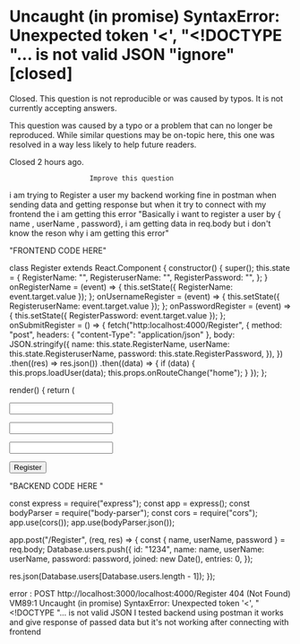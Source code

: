 
# Uncaught (in promise) SyntaxError: Unexpected token '<', "<!DOCTYPE "... is not valid JSON "ignore" [closed]







Closed. This question is not reproducible or was caused by typos. It is not currently accepting answers.
                        
                    










 This question was caused by a typo or a problem that can no longer be reproduced. While similar questions may be on-topic here, this one was resolved in a way less likely to help future readers.


Closed 2 hours ago.







                        Improve this question
                    



i am trying to Register a user my backend working fine in postman when sending data and getting response
but when it try to connect with my frontend the i am getting this error
"Basically i want to register a user by { name , userName , password}, i am getting data in  req.body but i don't know the reson why i am getting this error"

"FRONTEND CODE HERE"

class Register extends React.Component {
  constructor() {
    super();
    this.state = {
      RegisterName: "",
      RegisteruserName: "",
      RegisterPassword: "",
    };
  }
  onRegisterName = (event) => {
    this.setState({ RegisterName: event.target.value });
  };
  onUsernameRegister = (event) => {
    this.setState({ RegisteruserName: event.target.value });
  };
  onPasswordRegister = (event) => {
    this.setState({ RegisterPassword: event.target.value });
  };
  onSubmitRegister = () => {
    fetch("http:localhost:4000/Register", {
      method: "post",
      headers: { "content-Type": "application/json" },
      body: JSON.stringify({
        name: this.state.RegisterName,
        userName: this.state.RegisteruserName,
        password: this.state.RegisterPassword,
      }),
    })
      .then((res) => res.json())
      .then((data) => {
        if (data) {
          this.props.loadUser(data);
          this.props.onRouteChange("home");
        }
      });
  };

render() {
    return (


<input
                  className="pa2 input-reset ba bg-transparent hover-bg-black hover-white w-100"
                  type="text"
                  name="name"
                  id="name"
                  onChange={this.onRegisterName}
                />



<input
                  className="pa2 input-reset ba bg-transparent hover-bg-black hover-white w-100"
                  type="text"
                  name="user-name"
                  id="user-name"
                  onChange={this.onUsernameRegister}
       />



<input
                  className="b pa2 input-reset ba bg-transparent hover-bg-black hover-white w-100"
                  type="password"
                  name="password"
                  id="password"
                  onChange={this.onPasswordRegister}
                />



<input
                  onClick={this.onSubmitRegister}
                  className="b ph3 pv2 input-reset ba b--black bg-transparent grow pointer f6 dib"
                  type="submit"
                  value="Register"
                />

"BACKEND CODE HERE "



const express = require("express");
const app = express();
const bodyParser = require("body-parser");
const cors = require("cors");
app.use(cors());
app.use(bodyParser.json());


app.post("/Register", (req, res) => {
  const { name, userName, password } = req.body;
  Database.users.push({
    id: "1234",
    name: name,
    userName: userName,
    password: password,
    joined: new Date(),
    entries: 0,
  });

  res.json(Database.users[Database.users.length - 1]);
});

error : POST http://localhost:3000/localhost:4000/Register 404 (Not Found)
VM89:1 Uncaught (in promise) SyntaxError: Unexpected token '<', "<!DOCTYPE "... is not valid JSON
I tested backend using postman it works and give response of passed data but it's not working after connecting with frontend

        